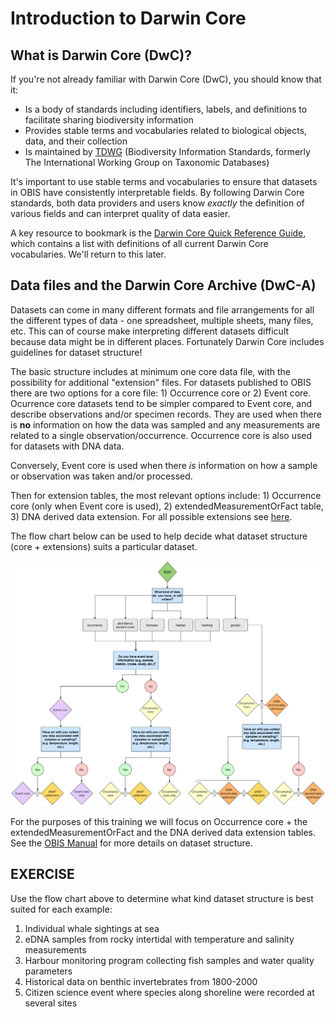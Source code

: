 # Introduction to Darwin Core

## What is Darwin Core (DwC)?

If you're not already familiar with Darwin Core (DwC), you should know that it:

* Is a body of standards including identifiers, labels, and definitions to facilitate sharing biodiversity information
* Provides stable terms and vocabularies related to biological objects, data, and their collection
* Is maintained by [TDWG](https://www.tdwg.org/) (Biodiversity Information Standards, formerly The International Working Group on Taxonomic Databases)

It's important to use stable terms and vocabularies to ensure that datasets in OBIS have consistently interpretable fields. By following Darwin Core standards, both data providers and users know *exactly* the definition of various fields and can interpret quality of data easier.

A key resource to bookmark is the [Darwin Core Quick Reference Guide](https://dwc.tdwg.org/terms/), which contains a list with definitions of all current Darwin Core vocabularies. We'll return to this later.

## Data files and the Darwin Core Archive (DwC-A)

Datasets can come in many different formats and file arrangements for all the different types of data - one spreadsheet, multiple sheets, many files, etc. This can of course make interpreting different datasets difficult because data might be in different places. Fortunately Darwin Core includes guidelines for dataset structure!

The basic structure includes at minimum one core data file, with the possibility for additional "extension" files. For datasets published to OBIS there are two options for a core file: 1) Occurrence core or 2) Event core. Ocurrence core datasets tend to be simpler compared to Event core, and describe observations and/or specimen records. They are used when there is **no** information on how the data was sampled and any measurements are related to a single observation/occurrence. Occurrence core is also used for datasets with DNA data.

Conversely, Event core is used when there *is* information on how a sample or observation was taken and/or processed.

Then for extension tables, the most relevant options include: 1) Occurrence core (only when Event core is used), 2) extendedMeasurementOrFact table, 3) DNA derived data extension. For all possible extensions see [here](https://rs.gbif.org/extensions.html).

The flow chart below can be used to help decide what dataset structure (core + extensions) suits a particular dataset.

![](/images/Dataset-structure-decisionTree.png)

For the purposes of this training we will focus on Occurrence core + the extendedMeasurementOrFact and the DNA derived data extension tables. See the [OBIS Manual](https://manual.obis.org/formatting.html#dataset-structure) for more details on dataset structure.

## EXERCISE

Use the flow chart above to determine what kind dataset structure is best suited for each example:

1. Individual whale sightings at sea
2. eDNA samples from rocky intertidal with temperature and salinity measurements
3. Harbour monitoring program collecting fish samples and water quality parameters
4. Historical data on benthic invertebrates from 1800-2000
5. Citizen science event where species along shoreline were recorded at several sites
